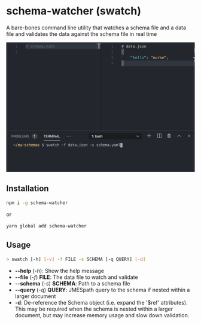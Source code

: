 # schema-watcher (swatch)

A bare-bones command line utility that watches a schema file and a data file
and validates the data against the schema file in real time

![swatch demo](demo.gif)

## Installation

```sh
npm i -g schema-watcher
```

or

```sh
yarn global add schema-watcher
```

## Usage

```sh
> swatch [-h] [-v] -f FILE -s SCHEMA [-q QUERY] [-d]
```
* **--help** (*-h*): Show the help message
* **--file** (*-f*) **FILE**:  The data file to watch and validate
* **--schema** (*-s*) **SCHEMA**: Path to a schema file
* **--query** (*-q*) **QUERY**: JMESpath query to the schema if nested within a larger document
* **-d**: De-reference the Schema object (i.e. expand the '$ref' attributes).
    This may be required when the schema is nested within a larger document,
    but may increase memory usage and slow down validation.
